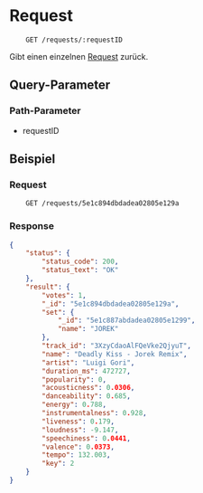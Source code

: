 # Request
```
    GET /requests/:requestID
```
Gibt einen einzelnen [Request](https://github.com/Inf166/GDW1920_Mai_Dahlke_Inci/blob/master/Dokumente/Dokumentation/requests/README.md) zurück.

## Query-Parameter
### Path-Parameter
* requestID

## Beispiel
### Request
```
    GET /requests/5e1c894dbdadea02805e129a
```
### Response
```json
{
	"status": {
		"status_code": 200,
		"status_text": "OK"
	},
	"result": {
		"votes": 1,
		"_id": "5e1c894dbdadea02805e129a",
		"set": {
			"_id": "5e1c887abdadea02805e1299",
			"name": "JOREK"
		},
		"track_id": "3XzyCdaoAlFQeVke2QjyuT",
		"name": "Deadly Kiss - Jorek Remix",
		"artist": "Luigi Gori",
		"duration_ms": 472727,
		"popularity": 0,
		"acousticness": 0.0306,
		"danceability": 0.685,
		"energy": 0.788,
		"instrumentalness": 0.928,
		"liveness": 0.179,
		"loudness": -9.147,
		"speechiness": 0.0441,
		"valence": 0.0373,
		"tempo": 132.003,
		"key": 2
	}
}
```